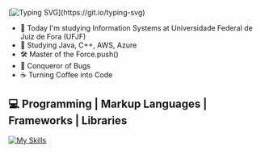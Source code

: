 [![Typing SVG](https://readme-typing-svg.demolab.com/?lines=Hi,+I'm+a+Full+Stack+Developer;)](https://git.io/typing-svg)

- 🔭 Today I'm studying Information Systems at Universidade Federal de Juiz de Fora (UFJF)
- 🌱 Studying Java, C++, AWS, Azure
- 🛠️ Master of the Force.push()
- 🌟 Conqueror of Bugs
- ☕ Turning Coffee into Code

## 💻 Programming | Markup Languages | Frameworks | Libraries

[![My Skills](https://skillicons.dev/icons?i=js,html,css,aws,azure,cpp,cmake,java)](https://skillicons.dev)
<!--
**gabhrielv/gabhrielv** is a ✨ _special_ ✨ repository because its `README.md` (this file) appears on your GitHub profile.

Here are some ideas to get you started:

- 🔭 I’m currently working on ...
- 🌱 I’m currently learning ...
- 👯 I’m looking to collaborate on ...
- 🤔 I’m looking for help with ...
- 💬 Ask me about ...
- 📫 How to reach me: ...
- 😄 Pronouns: ...
- ⚡ Fun fact: ...
-->
